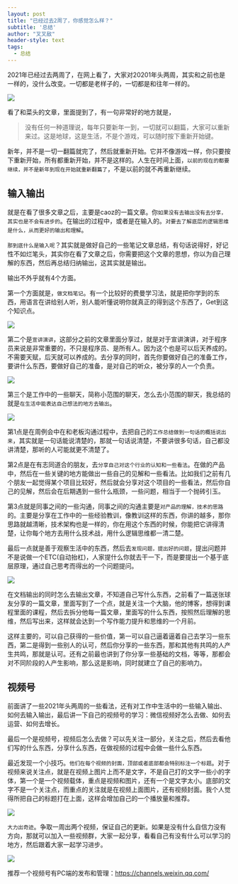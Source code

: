 ```yaml
---
layout: post
title: "已经过去2周了，你感觉怎么样？"
subtitle: '总结'
author: "叉叉敌"
header-style: text
tags:
  - 总结
---
```


2021年已经过去两周了，在网上看了，大家对20201年头两周，其实和之前也是一样的，没什么改变。一切都是老样子的，一切都是和往年一样的。

![](https://gitee.com/chasays/mdPic/raw/master/uPic/rZkbR1.jpg)

看了和菜头的文章，里面提到了，有一句非常好的地方就是，
>没有任何一种道理说，每年只要新年一到，一切就可以翻篇，大家可以重新来过。这是地球，这是生活，不是个游戏，可以随时按下重新开始键。

新年，并不是一切一翻篇就完了，然后就重新开始。它并不像游戏一样，你只要按下重新开始，所有都重新开始，并不是这样的。人生在时间上面，`以前的现在的都要继续，并不是新年到现在开始就重新翻篇了`，不是以前的就不再重新继续。

## 输入输出

就是在看了很多文章之后，主要是caoz的一篇文章。你`如果没有去输出没有去分享，其实也是不会有进步的`。在输出的过程中，或者是在输入的。`对要去了解底层的逻辑思维是什么，从而更好的输出和理解`。

`那到底什么是输入呢`？其实就是做好自己的一些笔记文章总结，有句话说得好，好记性不如烂笔头，其实你在看了文章之后，你需要把这个文章的思想，你以为自己理解的东西，然后再总结归纳输出，这其实就是输出。

输出不外乎就有4个方面。

第一个方面就是，`做文档笔记`。有一个比较好的费曼学习法，就是把你学到的东西，用语言在讲给别人听，别人能听懂说明你就真正的得到这个东西了，Get到这个知识点。

![](https://gitee.com/chasays/mdPic/raw/master/uPic/ymVbIP.jpg)

第二个是`宣讲演讲`，这部分之前的文章里面分享过，就是对于宣讲演讲，对于程序员来说是非常重要的，不只是程序员、是所有人。因为这个也是可以后天养成的。不需要天赋，后天就可以养成的。去分享的同时，首先你要做好自己的准备工作，要讲什么东西，要做好自己的准备，是对自己的听众，被分享的人一个负责。

![](https://gitee.com/chasays/mdPic/raw/master/uPic/CJLavg.jpg)

第三个是工作中的一些聊天，简称小范围的聊天，怎么去小范围的聊天，我总结的就是`在生活中能表达自己想法的地方去输出`。

![](https://gitee.com/chasays/mdPic/raw/master/uPic/Ovz9Vd.jpg)

第1点是在周例会中在和老板沟通过程中，去把自己的`工作总结做到一句话的概括说出来`，其实就是一句话能说清楚的，那就一句话说清楚，不要讲很多句话，自己都没讲清楚，那听的人可能就更不清楚了。

第2点是在有志同道合的朋友，去`分享自己对这个行业的认知和一些看法`。在做的产品中，然后在一些关键的地方能做出一些自己的见解和一些看法。比如我们之前有几个朋友一起觉得某个项目比较好，然后就会分享对这个项目的一些看法，然后你自己的见解，然后会在后期遇到一些什么瓶颈，一些问题，相当于一个抛砖引玉。

第3点就是同事之间的一些沟通，同事之间的沟通主要是`对产品的理解，技术的思路`的。主要是分享在工作中的一些经验教训，像教训这样的东西，你讲的越多，那你思路就越清晰，技术架构也是一样的，你在用这个东西的时候，你能把它讲得清楚，让你每个地方去用什么技术战，用什么逻辑思维都一清二楚。

最后一点就是善于观察生活中的东西，然后去`发现问题，提出好的问题`，提出问题并不是说做一个ETC(自动抬杠)，人家提什么你就去干一下，而是要提出一个基于底层原理，通过自己思考而得出的一个问题提问。

![](https://gitee.com/chasays/mdPic/raw/master/uPic/cTaq4K.jpg)

在文档输出的同时怎么去输出文章，不知道自己写什么东西，之前看了一篇送张球友分享的一篇文章，里面写到了一个点，就是关注一个大脑，他的博客，想得到课程里面的课程，然后去拆分他每一篇文章，里面写的什么东西，按照然后理解的思维，然后写出来，这样就会达到一个写作能力提升和思维的一个月前。

这样主要的，可以自己获得的一些价值，第一可以自己逼着逼着自己去学习一些东西，第二是得到一些别人的认可，然后你分享的一些东西，那和其他有共鸣的人产生共鸣，那就是认可。还有之前最也讲到了你分享一些基础的文档，等等，那都会对不同阶段的人产生影响，那么这是影响，同时就建立了自己的影响力。

## 视频号

前面讲了一些2021年头两周的一些看法，还有对工作中生活中的一些输入输出、如何去输入输出，最后讲一下自己的视频号的学习：微信视频好怎么去做、如何去运营、如何去增长。

最后一个是视频号，视频后怎么去做？可以先关注一部分，关注之后，然后去看他们写的什么东西，分享什么东西，在做视频的过程中会做一些什么东西。

最近发现一个小技巧。`他们在每个视频的封面，顶部或者底部都会特别标注一个标题`。对于视频来说关注点，就是在视频上图片上而不是文字，不是自己打的文字一些小的字体，第一个是一个视频载体，重点是视频和图片，还有一个是文字太小。底部的文字不是一个关注点，而重点的关注就是在视频上面图片，还有视频封面。我个人觉得所把自己的标题打在上面，这样会增加自己的一个播放量和推荐。

![](https://gitee.com/chasays/mdPic/raw/master/uPic/OPirXk.jpg)

`大力出奇迹`。争取一周出两个视频，保证自己的更新。如果是没有什么自信力没有方向，那就可以加入一些视频群，大家一起分享，看看自己有没有什么可以学习的地方，然后跟着大家一起学习进步。

![](https://gitee.com/chasays/mdPic/raw/master/uPic/h7dOCo.jpg)

推荐一个视频号有PC端的发布和管理：https://channels.weixin.qq.com/

